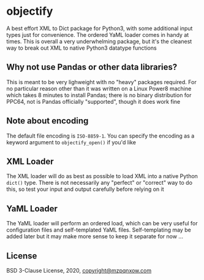 # objectify

A best effort XML to Dict package for Python3, with some additional input types just for convenience. The ordered YaML loader comes in handy at times. This is overall a very underwhelming package, but it's the cleanest way to break out XML to native Python3 datatype functions

## Why not use Pandas or other data libraries?

This is meant to be very lighweight with no "heavy" packages required. For no particular reason other than it was written on a Linux Power8 machine which takes 8 minutes to install Pandas; there is no binary distribution for PPC64, not is Pandas officially "supported", though it does work fine

## Note about encoding

The default file encoding is `ISO-8859-1`. You can specify the encoding as a keyword argument to `objectify_open()` if you'd like

## XML Loader

The XML loader will do as best as possible to load XML into a native Python `dict()` type. There is not necessarily any "perfect" or "correct" way to do this, so test your input and output carefully before relying on it

## YaML Loader

The YaML loader will perform an ordered load, which can be very useful for configuration files and self-templated YaML files. Self-templating may be added later but it may make more sense to keep it separate for now ...

## License

BSD 3-Clause License, 2020, copyright@mzpqnxow.com
